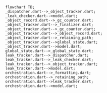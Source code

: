 <!---
Generated by https://github.com/polina-c/layerlens
Dependencies that create loop are markes with `!`.
-->

```mermaid
flowchart TD;
_dispatcher.dart-->_object_tracker.dart;
_leak_checker.dart-->model.dart;
_object_record.dart-->_gc_counter.dart;
_object_tracker.dart-->_finalizer.dart;
_object_tracker.dart-->_gc_counter.dart;
_object_tracker.dart-->_object_record.dart;
_object_tracker.dart-->_retaining_path;
_object_tracker.dart-->global_state.dart;
_object_tracker.dart-->model.dart;
global_state.dart-->_global_state.dart;
leak_tracker.dart-->_dispatcher.dart;
leak_tracker.dart-->_leak_checker.dart;
leak_tracker.dart-->_object_tracker.dart;
leak_tracker.dart-->model.dart;
orchestration.dart-->_formatting.dart;
orchestration.dart-->_retaining_path;
orchestration.dart-->leak_tracker.dart;
orchestration.dart-->model.dart;
```

